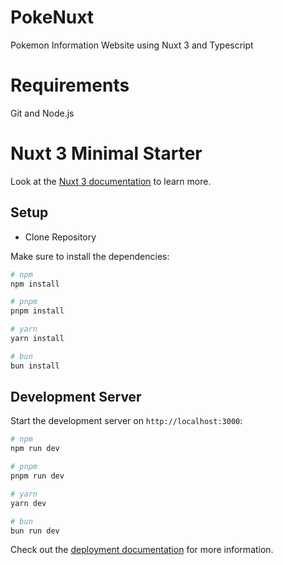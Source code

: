 # PokeNuxt

Pokemon Information Website using Nuxt 3 and Typescript

# Requirements

Git and Node.js

# Nuxt 3 Minimal Starter

Look at the [Nuxt 3 documentation](https://nuxt.com/docs/getting-started/introduction) to learn more.

## Setup

- Clone Repository

Make sure to install the dependencies:

```bash
# npm
npm install

# pnpm
pnpm install

# yarn
yarn install

# bun
bun install
```

## Development Server

Start the development server on `http://localhost:3000`:

```bash
# npm
npm run dev

# pnpm
pnpm run dev

# yarn
yarn dev

# bun
bun run dev
```

Check out the [deployment documentation](https://nuxt.com/docs/getting-started/deployment) for more information.

